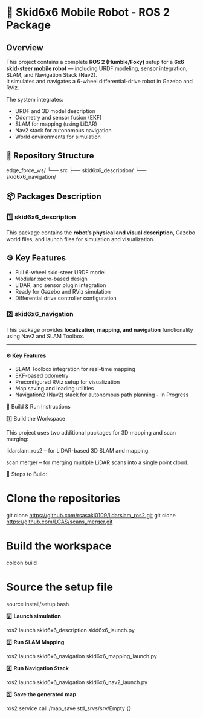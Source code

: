 # 🦾 Skid6x6 Mobile Robot - ROS 2 Package

## Overview

This project contains a complete **ROS 2 (Humble/Foxy)** setup for a **6x6 skid-steer mobile robot** — including URDF modeling, sensor integration, SLAM, and Navigation Stack (Nav2).  
It simulates and navigates a 6-wheel differential-drive robot in Gazebo and RViz.

The system integrates:
- URDF and 3D model description
- Odometry and sensor fusion (EKF)
- SLAM for mapping (using LiDAR)
- Nav2 stack for autonomous navigation
- World environments for simulation

## 🧩 Repository Structure

edge_force_ws/
└── src
├── skid6x6_description/
└── skid6x6_navigation/

## 📦 Packages Description

### 1️⃣ skid6x6_description
This package contains the **robot’s physical and visual description**, Gazebo world files, and launch files for simulation and visualization.

## ⚙️ Key Features
- Full 6-wheel skid-steer URDF model  
- Modular xacro-based design  
- LiDAR, and sensor plugin integration  
- Ready for Gazebo and RViz simulation  
- Differential drive controller configuration

### 2️⃣ skid6x6_navigation
This package provides **localization, mapping, and navigation** functionality using Nav2 and SLAM Toolbox.

---
#### ⚙️ Key Features
- SLAM Toolbox integration for real-time mapping  
- EKF-based odometry
- Preconfigured RViz setup for visualization  
- Map saving and loading utilities
- Navigation2 (Nav2) stack for autonomous path planning  - In Progress

🚀 Build & Run Instructions

1️⃣ Build the Workspace

This project uses two additional packages for 3D mapping and scan merging:

lidarslam_ros2 – for LiDAR-based 3D SLAM and mapping.

scan merger    – for merging multiple LiDAR scans into a single point cloud.

🧩 Steps to Build: 

# Clone the repositories
git clone https://github.com/rsasaki0109/lidarslam_ros2.git
git clone https://github.com/LCAS/scans_merger.git

# Build the workspace
colcon build

# Source the setup file
source install/setup.bash


2️⃣ **Launch simulation**

ros2 launch skid6x6_description skid6x6_launch.py

3️⃣ **Run SLAM Mapping**

ros2 launch skid6x6_navigation skid6x6_mapping_launch.py

4️⃣ **Run Navigation Stack**

ros2 launch skid6x6_navigation skid6x6_nav2_launch.py

5️⃣ **Save the generated map**

ros2 service call /map_save std_srvs/srv/Empty {}

